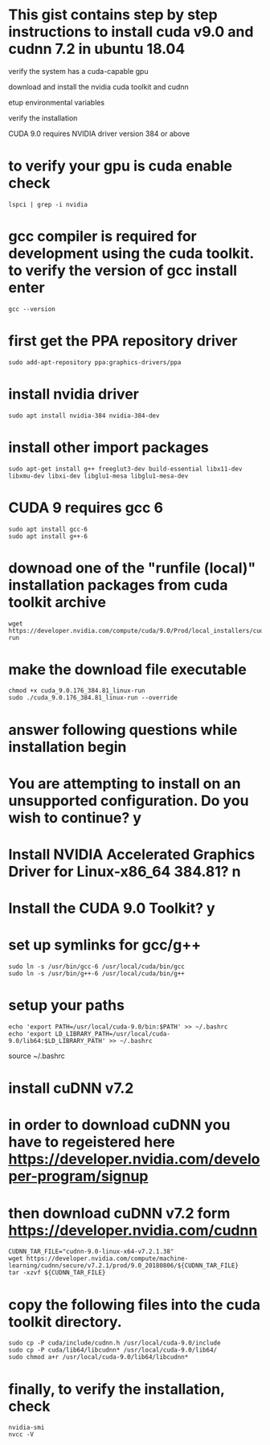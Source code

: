 # This gist contains step by step instructions to install cuda v9.0 and cudnn 7.2 in ubuntu 18.04

verify the system has a cuda-capable gpu

download and install the nvidia cuda toolkit and cudnn

etup environmental variables

verify the installation

CUDA 9.0 requires NVIDIA driver version 384 or above

# to verify your gpu is cuda enable check
```
lspci | grep -i nvidia
```
# gcc compiler is required for development using the cuda toolkit. to verify the version of gcc install enter
```
gcc --version
```
# first get the PPA repository driver
```
sudo add-apt-repository ppa:graphics-drivers/ppa
```
# install nvidia driver 
```
sudo apt install nvidia-384 nvidia-384-dev
```
# install other import packages
```
sudo apt-get install g++ freeglut3-dev build-essential libx11-dev libxmu-dev libxi-dev libglu1-mesa libglu1-mesa-dev
```
# CUDA 9 requires gcc 6
```
sudo apt install gcc-6
sudo apt install g++-6
```
# downoad one of the "runfile (local)" installation packages from cuda toolkit archive 
```
wget https://developer.nvidia.com/compute/cuda/9.0/Prod/local_installers/cuda_9.0.176_384.81_linux-run
```
# make the download file executable
```
chmod +x cuda_9.0.176_384.81_linux-run 
sudo ./cuda_9.0.176_384.81_linux-run --override
```
# answer following questions while installation begin
# You are attempting to install on an unsupported configuration. Do you wish to continue? y
# Install NVIDIA Accelerated Graphics Driver for Linux-x86_64 384.81? n
# Install the CUDA 9.0 Toolkit? y
# set up symlinks for gcc/g++
```
sudo ln -s /usr/bin/gcc-6 /usr/local/cuda/bin/gcc
sudo ln -s /usr/bin/g++-6 /usr/local/cuda/bin/g++
```
# setup your paths
```
echo 'export PATH=/usr/local/cuda-9.0/bin:$PATH' >> ~/.bashrc
echo 'export LD_LIBRARY_PATH=/usr/local/cuda-9.0/lib64:$LD_LIBRARY_PATH' >> ~/.bashrc
```
source ~/.bashrc
# install cuDNN v7.2
# in order to download cuDNN you have to regeistered here https://developer.nvidia.com/developer-program/signup
# then download cuDNN v7.2 form https://developer.nvidia.com/cudnn
```
CUDNN_TAR_FILE="cudnn-9.0-linux-x64-v7.2.1.38"
wget https://developer.nvidia.com/compute/machine-learning/cudnn/secure/v7.2.1/prod/9.0_20180806/${CUDNN_TAR_FILE}
tar -xzvf ${CUDNN_TAR_FILE}
```
# copy the following files into the cuda toolkit directory.
```
sudo cp -P cuda/include/cudnn.h /usr/local/cuda-9.0/include
sudo cp -P cuda/lib64/libcudnn* /usr/local/cuda-9.0/lib64/
sudo chmod a+r /usr/local/cuda-9.0/lib64/libcudnn*
```
# finally, to verify the installation, check
```
nvidia-smi
nvcc -V
```
